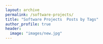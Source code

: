 ```yaml
---
layout: archive
permalink: /software-projects/
title: "Software Projects  Posts by Tags"
author_profile: true
header:
  image: "images/new.jpg"
---
```


